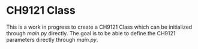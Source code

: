 # CH9121 Class
This is a work in progress to create a CH9121 Class which can be initialized through *main.py* directly. The goal is to be able to define the CH9121 parameters directly through *main.py*.

